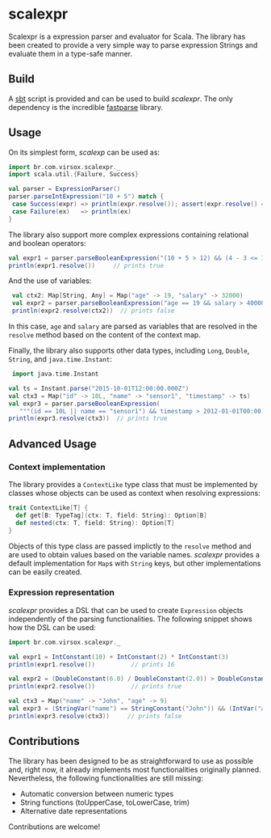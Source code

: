 # scalexpr
Scalexpr is a expression parser and evaluator for Scala. The library has been created to provide a very
simple way to parse expression Strings and evaluate them in a type-safe manner.

## Build
A [sbt](http://www.scala-sbt.org) script is provided and can be used to build _scalexpr_. The only
dependency is the incredible [fastparse](https://github.com/lihaoyi/fastparse) library.



## Usage
On its simplest form, _scalexp_ can be used as:
 
 ```scala
 import br.com.virsox.scalexpr._
 import scala.util.{Failure, Success}
 
 val parser = ExpressionParser()
 parser.parseIntExpression("10 + 5") match {
  case Success(expr) => println(expr.resolve()); assert(expr.resolve() == 15)
  case Failure(ex)   => println(ex)
 }
 ```
 
The library also support more complex expressions containing relational and boolean operators:
  ```scala
  val expr1 = parser.parseBooleanExpression("(10 + 5 > 12) && (4 - 3 <= 1)").get
  println(expr1.resolve())     // prints true
  ```
    
And the use of variables:
 ```scala
  val ctx2: Map[String, Any] = Map("age" -> 19, "salary" -> 32000)
  val expr2 = parser.parseBooleanExpression("age == 19 && salary > 40000 ").get
  println(expr2.resolve(ctx2))  // prints false
  ```
In this case, `age` and `salary` are parsed as variables that are resolved in the `resolve` method based on the 
content of the context map. 
    
    
 Finally, the library also supports other data types, including `Long`, `Double`, `String`, and
 `java.time.Instant`:
 ```scala
  import java.time.Instant
 
 val ts = Instant.parse("2015-10-01T12:00:00.000Z")
 val ctx3 = Map("id" -> 10L, "name" -> "sensor1", "timestamp" -> ts)
 val expr3 = parser.parseBooleanExpression(
    """(id == 10L || name == "sensor1") && timestamp > 2012-01-01T00:00:00.000Z""").get
 println(expr3.resolve(ctx3))  // prints true
 ```
 
## Advanced Usage 
 
### Context implementation
The library provides a `ContextLike` type class that must be implemented by classes whose objects
can be used as context when resolving expressions:
 ```scala
 trait ContextLike[T] {
   def get[B: TypeTag](ctx: T, field: String): Option[B]
   def nested(ctx: T, field: String): Option[T]
 }
```

Objects of this type class are passed implictly to the `resolve` method and are used to obtain values 
based on the variable names. _scalexpr_ provides a default implementation for `Map`s with `String` keys, but
other implementations can be easily created.
  
### Expression representation
_scalexpr_ provides a DSL that can be used to create `Expression` objects independently of the
parsing functionalities. The following snippet shows how the DSL can be used:

```scala
import br.com.virsox.scalexpr._

val expr1 = IntConstant(10) + IntConstant(2) * IntConstant(3)
println(expr1.resolve())          // prints 16

val expr2 = (DoubleConstant(6.0) / DoubleConstant(2.0)) > DoubleConstant(1.0)
println(expr2.resolve())          // prints true

val ctx3 = Map("name" -> "John", "age" -> 9)
val expr3 = (StringVar("name") == StringConstant("John")) && (IntVar("age") > IntConstant(10))
println(expr3.resolve(ctx3))     // prints false
```

## Contributions
The library has been designed to be as straightforward to use as possible and, right now, it already implements
most functionalities originally planned. Nevertheless, the following functionalities are still missing:

  * Automatic conversion between numeric types
  * String functions (toUpperCase, toLowerCase, trim)
  * Alternative date representations

Contributions are welcome!






